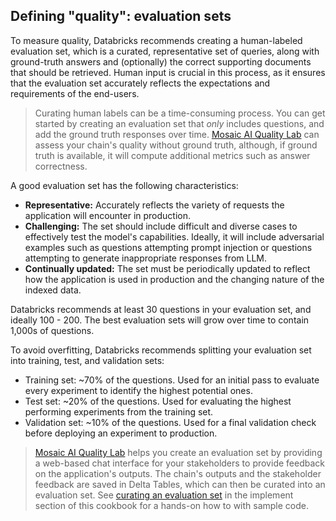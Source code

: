 ## Defining "quality": evaluation sets

To measure quality, Databricks recommends creating a human-labeled evaluation set, which is a curated, representative set of queries, along with ground-truth answers and (optionally) the correct supporting documents that should be retrieved. Human input is crucial in this process, as it ensures that the evaluation set accurately reflects the expectations and requirements of the end-users.

> Curating human labels can be a time-consuming process.  You can get started by creating an evaluation set that *only* includes questions, and add the ground truth responses over time.  [Mosaic AI Quality Lab](https://docs.databricks.com/generative-ai/agent-evaluation/index.html) can assess your chain's quality without ground truth, although, if ground truth is available, it will compute additional metrics such as answer correctness.

A good evaluation set has the following characteristics:

- **Representative:** Accurately reflects the variety of requests the application will encounter in production.
- **Challenging:** The set should include difficult and diverse cases to effectively test the model's capabilities.  Ideally, it will include adversarial examples such as questions attempting prompt injection or questions attempting to generate inappropriate responses from LLM.
- **Continually updated:** The set must be periodically updated to reflect how the application is used in production and the changing nature of the indexed data.

Databricks recommends at least 30 questions in your evaluation set, and ideally 100 - 200. The best evaluation sets will grow over time to contain 1,000s of questions.

To avoid overfitting, Databricks recommends splitting your evaluation set into training, test, and validation sets:

- Training set: ~70% of the questions. Used for an initial pass to evaluate every experiment to identify the highest potential ones.
- Test set: ~20% of the questions. Used for evaluating the highest performing experiments from the training set.  
- Validation set: ~10% of the questions. Used for a final validation check before deploying an experiment to production.

> [Mosaic AI Quality Lab](https://docs.databricks.com/generative-ai/agent-evaluation/index.html) helps you create an evaluation set by providing a web-based chat interface for your stakeholders to provide feedback on the application's outputs.  The chain's outputs and the stakeholder feedback are saved in Delta Tables, which can then be curated into an evaluation set.  See [curating an evaluation set](./5-hands-on-curate-eval-set.md) in the implement section of this cookbook for a hands-on how to with sample code.